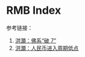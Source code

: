 # RMB Index

参考链接：

1. [洪灝：佛系“破 7”](https://growinvestment.group/2022/09/19/%e4%bd%9b%e7%b3%bb%e7%a0%b4-7/)
2. [洪灝：人民币进入周期低点](https://finance.sina.com.cn/stock/marketresearch/2023-07-01/doc-imyzecyq6905412.shtml)
